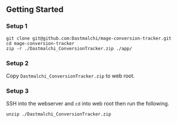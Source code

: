 ## Getting Started

### Setup 1

```
git clone git@github.com:Dastmalchi/mage-conversion-tracker.git
cd mage-conversion-tracker
zip -r ./Dastmalchi_ConversionTracker.zip ./app/
```

### Setup 2

Copy `Dastmalchi_ConversionTracker.zip` to web root.

### Setup 3

SSH into the webserver and `cd` into web root then run the following.

```
unzip ./Dastmalchi_ConversionTracker.zip
```
